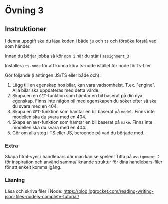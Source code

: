 # Övning 3

## Instruktioner

I denna uppgift ska du läsa koden i både `js` och `ts` och försöka förstå vad som händer.

Innan du börjar jobba så kör `npm i` när du står i `assignment_3`

Installera `ts-node` för att kunna köra ts-node istället för node för ts-filer.

Gör följande (i antingen JS/TS eller både och):

1. Lägg till en egenskap hos bilar, kan vara vadsomhelst. T.ex. "engine". Alla bilar ska uppdateras med detta värde.
2. Skapa en en `GET`-funktion som hämtar en bil baserat på din nya egenskap. Finns inte någon bil med egenskapen du söker efter så ska du svara med en 404.
3. Skapa en `GET`-funktion som hämtar en bil baserat på `model`. Finns inte modellen ska du svara med en 404.
4. Skapa en `GET`-funktion som hämtar en bil baserat på `make`. Finns inte modellen ska du svara med en 404.
5. Gör om alla steg i TS eller JS, beroende på vad du började med.

### Extra

Skapa html-vyer i handlebars där man kan se spelen! Titta på `assignment_2` för inspiration och använd samma/liknande struktur för dina handlebars-filer för att enkelt komma igång.

### Läsning

Läsa och skriva filer i Node: https://blog.logrocket.com/reading-writing-json-files-nodejs-complete-tutorial/



